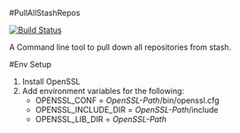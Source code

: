 #PullAllStashRepos

[![Build Status](https://travis-ci.org/josh3ennett/PullAllStashRepos.svg?branch=master)](https://travis-ci.org/josh3ennett/PullAllStashRepos)

A Command line tool to pull down all repositories from stash. 

#Env Setup

1. Install OpenSSL
2. Add environment variables for the following:
     + OPENSSL_CONF = *OpenSSL-Path*/bin/openssl.cfg  
     + OPENSSL_INCLUDE_DIR = *OpenSSL-Path*/include  
     + OPENSSL_LIB_DIR = *OpenSSL-Path*

